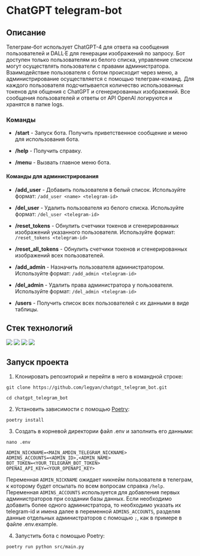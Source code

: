 # ChatGPT telegram-bot

## Описание

Телеграм-бот использует СhatGPT-4 для ответа на сообщения пользователей и DALL·E для генерации изображений по запросу.
Бот доступен только пользователям из белого списка, управление списком могут осуществлять пользователи с правами администратора.
Взаимодействие пользователя с ботом происходит через меню, а администрирование осуществляется с помощью телеграм-команд.
Для каждого пользователя подсчитывается количество использованных токенов для общения с ChatGPT и сгенерированных изображений.
Все сообщения пользователей и ответы от API OpenAI логируются и хранятся в папке logs.

### Команды

- **/start** - Запуск бота. Получить приветственное сообщение и меню для использования бота.


- **/help** - Получить справку.


- **/menu** - Вызвать главное меню бота.


#### Команды для администрирования

- **/add_user** - Добавить пользователя в белый список. Используйте формат: ```/add_user <name> <telegram-id>```


- **/del_user** - Удалить пользователя из белого списка. Используйте формат: ```/del_user <telegram-id>```


- **/reset_tokens** - Обнулить счетчики токенов и сгенерированных изображений указанного пользователя. Используйте формат: ```/reset_tokens <telegram-id>```


- **/reset_all_tokens** - Обнулить счетчики токенов и сгенерированных изображений всех пользователей.


- **/add_admin** - Назначить пользователя администратором. Используйте формат: ```/add_admin <telegram-id>```


- **/del_admin** - Удалить права администратора у пользователя. Используйте формат: ```/del_admin <telegram-id>```


- **/users** - Получить список всех пользователей с их данными в виде таблицы.

## Стек технологий 

![](https://img.shields.io/badge/Python-3.10-black?style=flat&logo=python) 
![](https://img.shields.io/badge/aiogram-3.0.0b7-black?style=flat&logo=telegram)
![](https://img.shields.io/badge/Openai-0.27.0-black?style=flat&logo=openai)
![](https://img.shields.io/badge/SQLite-3.7.15-black?style=flat&logo=sqlite)

## Запуск проекта

1. Клонировать репозиторий и перейти в него в командной строке:

```
git clone https://github.com/legyan/chatgpt_telegram_bot.git
```

```
cd chatgpt_telegram_bot
```

2. Установить зависимости с помощью [Poetry](https://python-poetry.org/docs/):

```
poetry install
```

3. Создать в корневой директории файл .env и заполнить его данными:

```
nano .env
```

```
ADMIN_NICKNAME=<MAIN_AMDIN_TELEGRAM_NICKNAME>
ADMINS_ACCOUNTS=<ADMIN_ID>,<ADMIN_NAME>
BOT_TOKEN=<YOUR_TELEGRAM_BOT_TOKEN>
OPENAI_API_KEY=<YOUR_OPENAPI_KEY>
```
Переменная ```ADMIN_NICKNAME``` ожидает никнейм пользователя в телеграм, 
к которому будет отсылать по всем вопросам справка ```/help```.
Переменная ```ADMINS_ACCOUNTS``` используется для добавления первых администраторов при создании базы данных.
Если необходимо добавить более одного администратора, то необходимо указать их telegram-id и имена далее в переменной
```ADMINS_ACCOUNTS```, разделяя данные отдельных администраторов с помощью ```;```, как в примере в файле .env.example. 

4. Запустить бота с помощью Poetry:

```
poetry run python src/main.py
```
